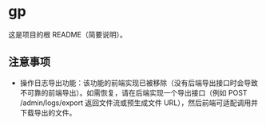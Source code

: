 # gp

这是项目的根 README（简要说明）。

注意事项
-----
- 操作日志导出功能：该功能的前端实现已被移除（没有后端导出接口时会导致不可靠的前端导出）。如需恢复，请在后端实现一个导出接口（例如 POST /admin/logs/export 返回文件流或预生成文件 URL），然后前端可适配调用并下载导出的文件。


